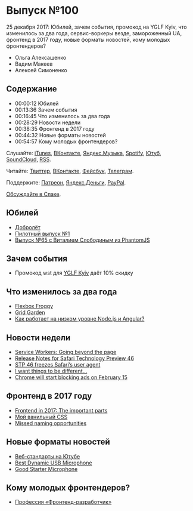 # Выпуск №100

25 декабря 2017: Юбилей, зачем события, промокод на YGLF Kyiv, что изменилось за два года, сервис-воркеры везде, замороженный UA, фронтенд в 2017 году, новые форматы новостей, кому молодых фронтендеров?

- Ольга Алексашенко
- Вадим Макеев
- Алексей Симоненко

## Содержание

- 00:00:12 Юбилей
- 00:13:36 Зачем события
- 00:16:45 Что изменилось за два года
- 00:28:29 Новости недели
- 00:38:35 Фронтенд в 2017 году
- 00:44:32 Новые форматы новостей
- 00:54:57 Кому молодых фронтендеров?

Слушайте: [iTunes](https://itunes.apple.com/podcast/id1080500016), [ВКонтакте](https://vk.com/podcasts-32017543), [Яндекс.Музыка](https://music.yandex.ru/album/6245956), [Spotify](https://open.spotify.com/show/3rzAcADjpBpXt73L0epTjV), [Ютуб](https://www.youtube.com/playlist?list=PLMBnwIwFEFHcwuevhsNXkFTcadeX5R1Go), [SoundCloud](https://soundcloud.com/web-standards), [RSS](https://web-standards.ru/podcast/feed/).

Читайте: [Твиттер](https://twitter.com/webstandards_ru), [ВКонтакте](https://vk.com/webstandards_ru), [Фейсбук](https://www.facebook.com/webstandardsru), [Телеграм](https://t.me/webstandards_ru).

Поддержите: [Патреон](https://www.patreon.com/webstandards_ru), [Яндекс.Деньги](https://money.yandex.ru/to/41001119329753), [PayPal](https://www.paypal.me/pepelsbey).

[Обсуждайте в Слаке](http://slack.web-standards.ru/).

## Юбилей

- [Добролёт](http://dobroletstudio.ru/)
- [Пилотный выпуск №1](https://soundcloud.com/web-standards/pilot-1)
- [Выпуск №65 с Виталием Слободиным из PhantomJS](https://soundcloud.com/web-standards/episode-65)

## Зачем события

- Промокод wst для [YGLF Kyiv](http://yglf.com.ua/) даёт 10% скидку

## Что изменилось за два года

- [Flexbox Froggy](http://flexboxfroggy.com/)
- [Grid Garden](http://cssgridgarden.com/)
- [Как работает на низком уровне Node.js и Angular?](https://toster.ru/q/489934)

## Новости недели

- [Service Workers: Going beyond the page](https://blogs.windows.com/msedgedev/2017/12/19/service-workers-going-beyond-page/)
- [Release Notes for Safari Technology Preview 46](https://webkit.org/blog/8042/release-notes-for-safari-technology-preview-46/)
- [STP 46 freezes Safari’s user agent](https://twitter.com/rmondello/status/943545865204989953)
- [I want things to be different…](http://webcomicname.com/post/152958755984)
- [Chrome will start blocking ads on February 15](https://venturebeat.com/2017/12/19/chrome-will-start-blocking-ads-on-february-15/)

## Фронтенд в 2017 году

- [Frontend in 2017: The important parts](https://medium.com/p/4548d085977f)
- [Мой ванильный CSS](https://youtu.be/CaDnbOjXjRg)
- [Missed naming opportunities](https://twitter.com/zachleat/status/942803370712223744)

## Новые форматы новостей

- [Веб-стандарты на Ютубе](https://www.youtube.com/webstandards_ru/)
- [Best Dynamic USB Microphone](https://youtu.be/Gnu0QBNZ4AU)
- [Good Starter Microphone](https://youtu.be/EHgSC3C0pTw)

## Кому молодых фронтендеров?

- [Профессия «Фронтенд-разработчик»](https://htmlacademy.ru/profession/frontender)
